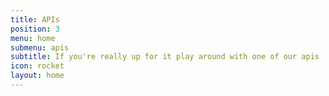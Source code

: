 ```yaml
---
title: APIs
position: 3
menu: home
submenu: apis
subtitle: If you're really up for it play around with one of our apis
icon: rocket
layout: home
---
```


